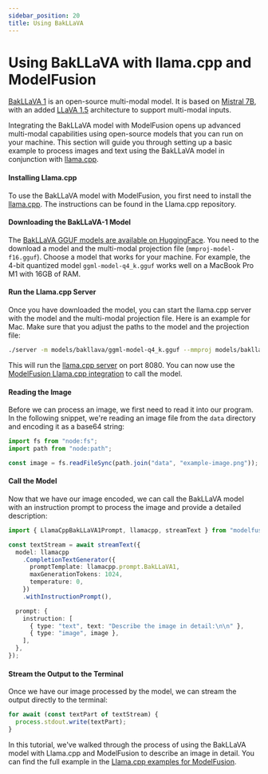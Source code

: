 ```yaml
---
sidebar_position: 20
title: Using BakLLaVA
---
```


# Using BakLLaVA with llama.cpp and ModelFusion

[BakLLaVA 1](https://huggingface.co/SkunkworksAI/BakLLaVA-1) is an open-source multi-modal model. It is based on [Mistral 7B](https://mistral.ai/news/announcing-mistral-7b/), with an added [LLaVA 1.5](https://llava-vl.github.io/) architecture to support multi-modal inputs.

Integrating the BakLLaVA model with ModelFusion opens up advanced multi-modal capabilities using open-source models that you can run on your machine. This section will guide you through setting up a basic example to process images and text using the BakLLaVA model in conjunction with [llama.cpp](https://github.com/ggerganov/llama.cpp).

#### Installing Llama.cpp

To use the BakLLaVA model with ModelFusion, you first need to install the [llama.cpp](https://github.com/ggerganov/llama.cpp). The instructions can be found in the Llama.cpp repository.

#### Downloading the BakLLaVA-1 Model

The [BakLLaVA GGUF models are available on HuggingFace](https://huggingface.co/mys/ggml_bakllava-1/tree/main). You need to the download a model and the multi-modal projection file (`mmproj-model-f16.gguf`). Choose a model that works for your machine. For example, the 4-bit quantized model `ggml-model-q4_k.gguf` works well on a MacBook Pro M1 with 16GB of RAM.

#### Run the Llama.cpp Server

Once you have downloaded the model, you can start the llama.cpp server with the model and the multi-modal projection file. Here is an example for Mac. Make sure that you adjust the paths to the model and the projection file:

```sh
./server -m models/bakllava/ggml-model-q4_k.gguf --mmproj models/bakllava/mmproj-model-f16.gguf
```

This will run the [llama.cpp server](https://github.com/ggerganov/llama.cpp/tree/master/examples/server) on port 8080. You can now use the [ModelFusion Llama.cpp integration](/integration/model-provider/llamacpp) to call the model.

#### Reading the Image

Before we can process an image, we first need to read it into our program. In the following snippet, we're reading an image file from the `data` directory and encoding it as a base64 string:

```ts
import fs from "node:fs";
import path from "node:path";

const image = fs.readFileSync(path.join("data", "example-image.png"));
```

#### Call the Model

Now that we have our image encoded, we can call the BakLLaVA model with an instruction prompt to process the image and provide a detailed description:

```ts
import { LlamaCppBakLLaVA1Prompt, llamacpp, streamText } from "modelfusion";

const textStream = await streamText({
  model: llamacpp
    .CompletionTextGenerator({
      promptTemplate: llamacpp.prompt.BakLLaVA1,
      maxGenerationTokens: 1024,
      temperature: 0,
    })
    .withInstructionPrompt(),

  prompt: {
    instruction: [
      { type: "text", text: "Describe the image in detail:\n\n" },
      { type: "image", image },
    ],
  },
});
```

#### Stream the Output to the Terminal

Once we have our image processed by the model, we can stream the output directly to the terminal:

```ts
for await (const textPart of textStream) {
  process.stdout.write(textPart);
}
```

In this tutorial, we've walked through the process of using the BakLLaVA model with Llama.cpp and ModelFusion to describe an image in detail. You can find the full example in the [Llama.cpp examples for ModelFusion](https://github.com/lgrammel/modelfusion/tree/main/examples/basic/src/model-provider/llamacpp).
